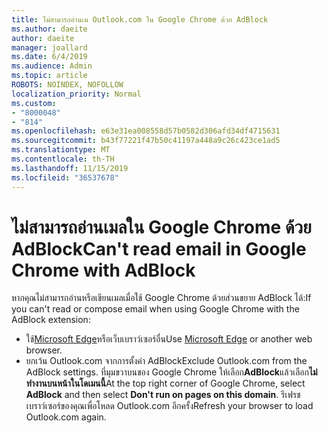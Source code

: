 ```yaml
---
title: ไม่สามารถอ่านเม Outlook.com ใน Google Chrome ด้วย AdBlock
ms.author: daeite
author: daeite
manager: joallard
ms.date: 6/4/2019
ms.audience: Admin
ms.topic: article
ROBOTS: NOINDEX, NOFOLLOW
localization_priority: Normal
ms.custom:
- "8000048"
- "814"
ms.openlocfilehash: e63e31ea008558d57b0582d306afd34df4715631
ms.sourcegitcommit: b43f77221f47b50c41197a448a9c26c423ce1ad5
ms.translationtype: MT
ms.contentlocale: th-TH
ms.lasthandoff: 11/15/2019
ms.locfileid: "36537678"
---
```

# <a name="cant-read-email-in-google-chrome-with-adblock"></a><span data-ttu-id="49922-102">ไม่สามารถอ่านเมลใน Google Chrome ด้วย AdBlock</span><span class="sxs-lookup"><span data-stu-id="49922-102">Can't read email in Google Chrome with AdBlock</span></span>

<span data-ttu-id="49922-103">หากคุณไม่สามารถอ่านหรือเขียนเมลเมื่อใช้ Google Chrome ด้วยส่วนขยาย AdBlock ได้:</span><span class="sxs-lookup"><span data-stu-id="49922-103">If you can't read or compose email when using Google Chrome with the AdBlock extension:</span></span>

- <span data-ttu-id="49922-104">ใช้[Microsoft Edge](https://go.microsoft.com/fwlink/p/?linkid=2001503&amp;clcid=0x409)หรือเว็บเบราว์เซอร์อื่น</span><span class="sxs-lookup"><span data-stu-id="49922-104">Use [Microsoft Edge](https://go.microsoft.com/fwlink/p/?linkid=2001503&amp;clcid=0x409) or another web browser.</span></span>
- <span data-ttu-id="49922-105">ยกเว้น Outlook.com จากการตั้งค่า AdBlock</span><span class="sxs-lookup"><span data-stu-id="49922-105">Exclude Outlook.com from the AdBlock settings.</span></span> <span data-ttu-id="49922-106">ที่มุมขวาบนของ Google Chrome ให้เลือก**AdBlock**แล้วเลือก**ไม่ทำงานบนหน้าในโดเมนนี้**</span><span class="sxs-lookup"><span data-stu-id="49922-106">At the top right corner of Google Chrome, select **AdBlock** and then select **Don't run on pages on this domain**.</span></span> <span data-ttu-id="49922-107">รีเฟรชเบราว์เซอร์ของคุณเพื่อโหลด Outlook.com อีกครั้ง</span><span class="sxs-lookup"><span data-stu-id="49922-107">Refresh your browser to load Outlook.com again.</span></span>